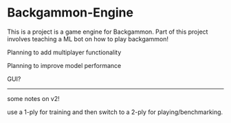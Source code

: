 # Backgammon-Engine

This is a project is a game engine for Backgammon. Part of this project involves teaching a ML bot on how to play backgammon!

Planning to add multiplayer functionality

Planning to improve model performance

GUI? 

------- - - - - - - - - - - -

some notes on v2!

use a 1-ply for training and then switch to a 2-ply for playing/benchmarking. 

